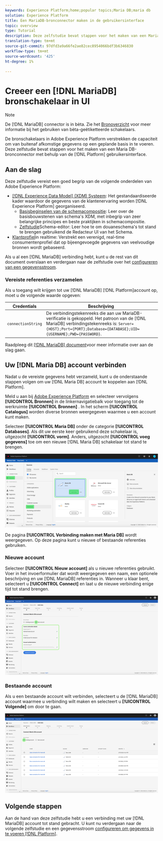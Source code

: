 ```yaml
---
keywords: Experience Platform;home;popular topics;Maria DB;maria db
solution: Experience Platform
title: Een MariaDB-bronconnector maken in de gebruikersinterface
topic: overview
type: Tutorial
description: Deze zelfstudie bevat stappen voor het maken van een Maria DB-bronconnector met behulp van de gebruikersinterface van het Platform.
translation-type: tm+mt
source-git-commit: 97dfd3a9a66fe2ae82cec8954066bdf3b6346830
workflow-type: tm+mt
source-wordcount: '425'
ht-degree: 1%

---
```



# Creeer een [!DNL MariaDB] bronschakelaar in UI

>[!NOTE]
>
> De [!DNL MariaDB] connector is in bèta. Zie het [Bronoverzicht](../../../../home.md#terms-and-conditions) voor meer informatie bij het gebruiken van bèta-geëtiketteerde schakelaars.

De bronschakelaars in Adobe Experience Platform verstrekken de capaciteit om van buitenaf afkomstige gegevens op een geplande basis in te voeren. Deze zelfstudie bevat stappen voor het maken van een Maria DB-bronconnector met behulp van de [!DNL Platform] gebruikersinterface.

## Aan de slag

Deze zelfstudie vereist een goed begrip van de volgende onderdelen van Adobe Experience Platform:

* [[!DNL Experience Data Model] (XDM) Systeem](../../../../../xdm/home.md): Het gestandaardiseerde kader waardoor de gegevens van de klantenervaring worden [!DNL Experience Platform] georganiseerd.
   * [Basisbeginselen van de schemacompositie](../../../../../xdm/schema/composition.md): Leer over de basisbouwstenen van schema&#39;s XDM, met inbegrip van zeer belangrijke principes en beste praktijken in schemacompositie.
   * [Zelfstudie](../../../../../xdm/tutorials/create-schema-ui.md)Schema-editor: Leer hoe te om douaneschema&#39;s tot stand te brengen gebruikend de Redacteur UI van het Schema.
* [Klantprofiel](../../../../../profile/home.md)in realtime: Verstrekt een verenigd, real-time consumentenprofiel dat op bijeengevoegde gegevens van veelvoudige bronnen wordt gebaseerd.

Als u al een [!DNL MariaDB] verbinding hebt, kunt u de rest van dit document overslaan en verdergaan naar de zelfstudie over het [configureren van een gegevensstroom](../../dataflow/databases.md).

### Vereiste referenties verzamelen

Als u toegang wilt krijgen tot uw [!DNL MariaDB] [!DNL Platform]account op, moet u de volgende waarde opgeven:

| Credentials | Beschrijving |
| ---------- | ----------- |
| `connectionString` | De verbindingstekenreeks die aan uw MariaDB-verificatie is gekoppeld. Het patroon van de [!DNL MariaDB] verbindingstekenreeks is: `Server={HOST};Port={PORT};Database={DATABASE};UID={USERNAME};PWD={PASSWORD}`. |

Raadpleeg dit [[!DNL MariaDB] document](https://mariadb.com/kb/en/about-mariadb-connector-odbc/)voor meer informatie over aan de slag gaan.

## Uw [!DNL Maria DB] account verbinden

Nadat u de vereiste gegevens hebt verzameld, kunt u de onderstaande stappen volgen om uw [!DNL Maria DB] account te koppelen aan [!DNL Platform].

Meld u aan bij [Adobe Experience Platform](https://platform.adobe.com) en selecteer vervolgens **[!UICONTROL Bronnen]** in de linkernavigatiebalk voor toegang tot de werkruimte **[!UICONTROL Bronnen]** . In het scherm **[!UICONTROL Catalogus]** worden diverse bronnen weergegeven waarmee u een account kunt maken.

Selecteer **[!UICONTROL Maria DB]** onder de categorie **[!UICONTROL Databases]**. Als dit uw eerste keer gebruikend deze schakelaar is, uitgezocht **[!UICONTROL vorm]**. Anders, uitgezocht **[!UICONTROL voeg gegevens]** toe om een nieuwe [!DNL Maria DB] schakelaar tot stand te brengen.

![](../../../../images/tutorials/create/maria-db/catalog.png)

De pagina **[!UICONTROL Verbinding maken met Maria DB]** wordt weergegeven. Op deze pagina kunt u nieuwe of bestaande referenties gebruiken.

### Nieuwe account

Selecteer **[!UICONTROL Nieuw account]** als u nieuwe referenties gebruikt. Voer in het invoerformulier dat wordt weergegeven een naam, een optionele beschrijving en uw [!DNL MariaDB] referenties in. Wanneer u klaar bent, selecteert u **[!UICONTROL Connect]** en laat u de nieuwe verbinding enige tijd tot stand brengen.

![](../../../../images/tutorials/create/maria-db/new.png)

### Bestaande account

Als u een bestaande account wilt verbinden, selecteert u de [!DNL MariaDB] account waarmee u verbinding wilt maken en selecteert u **[!UICONTROL Volgende]** om door te gaan.

![](../../../../images/tutorials/create/maria-db/existing.png)

## Volgende stappen

Aan de hand van deze zelfstudie hebt u een verbinding met uw [!DNL MariaDB] account tot stand gebracht. U kunt nu verdergaan naar de volgende zelfstudie en een gegevensstroom [configureren om gegevens in te voeren [!DNL Platform]](../../dataflow/databases.md).